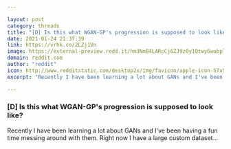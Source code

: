 ```yaml
---

layout: post
category: threads
title: "[D] Is this what WGAN-GP's progression is supposed to look like?"
date: 2021-01-24 21:37:39
link: https://vrhk.co/2LZj1Vn
image: https://external-preview.redd.it/hm3NmB4LARcCj6ZJ9z0y1QtwyGwubplX3agH12qtWJA.jpg?width=768&height=402.094240838&auto=webp&crop=768:402.094240838,smart&s=1d59caf2b1482ddb5eb9c444d56cf529308ba4a1
domain: reddit.com
author: "reddit"
icon: http://www.redditstatic.com/desktop2x/img/favicon/apple-icon-57x57.png
excerpt: "Recently I have been learning a lot about GANs and I've been having a fun time messing around with them. Right now I have a large custom dataset..."

---
```


### [D] Is this what WGAN-GP's progression is supposed to look like?

Recently I have been learning a lot about GANs and I've been having a fun time messing around with them. Right now I have a large custom dataset...